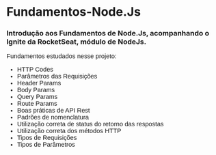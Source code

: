 # Fundamentos-Node.Js

### Introdução aos Fundamentos de Node.Js, acompanhando o Ignite da RocketSeat, módulo de NodeJs.

<span style="font-family: 'Poppins', sans-serif;font-size:11pt">
Fundamentos estudados nesse projeto:
 
- HTTP Codes
- Parâmetros das Requisições
 - Header Params
 - Body Params
 - Query Params
 - Route Params
- Boas práticas de API Rest
 - Padrões de nomenclatura
 - Utilização correta de status do retorno das respostas
 - Utilização correta dos métodos HTTP
- Tipos de Requisições
- Tipos de Parâmetros
</span>
